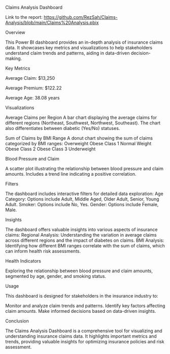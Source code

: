 Claims Analysis Dashboard

Link to the report: https://github.com/RezSah/Claims-Analysis/blob/main/Claims%20Analysis.pbix

Overview

This Power BI dashboard provides an in-depth analysis of insurance claims data. It showcases key metrics and visualizations to help stakeholders understand claim trends and patterns, aiding in data-driven decision-making.

Key Metrics

Average Claim: $13,250

Average Premium: $122.22

Average Age: 38.08 years

Visualizations

Average Claims per Region A bar chart displaying the average claims for different regions (Northeast, Southwest, Northwest, Southeast). The chart also differentiates between diabetic (Yes/No) statuses.

Sum of Claims by BMI Range A donut chart showing the sum of claims categorized by BMI ranges: Overweight Obese Class 1 Normal Weight Obese Class 2 Obese Class 3 Underweight

Blood Pressure and Claim

A scatter plot illustrating the relationship between blood pressure and claim amounts. Includes a trend line indicating a positive correlation.

Filters

The dashboard includes interactive filters for detailed data exploration: Age Category: Options include Adult, Middle Aged, Older Adult, Senior, Young Adult. Smoker: Options include No, Yes. Gender: Options include Female, Male.

Insights

The dashboard offers valuable insights into various aspects of insurance claims: Regional Analysis: Understanding the variation in average claims across different regions and the impact of diabetes on claims. BMI Analysis: Identifying how different BMI ranges correlate with the sum of claims, which can inform health risk assessments.

Health Indicators

Exploring the relationship between blood pressure and claim amounts, segmented by age, gender, and smoking status.

Usage

This dashboard is designed for stakeholders in the insurance industry to:

Monitor and analyze claim trends and patterns. Identify key factors affecting claim amounts. Make informed decisions based on data-driven insights.

Conclusion

The Claims Analysis Dashboard is a comprehensive tool for visualizing and understanding insurance claims data. It highlights important metrics and trends, providing valuable insights for optimizing insurance policies and risk assessment.
